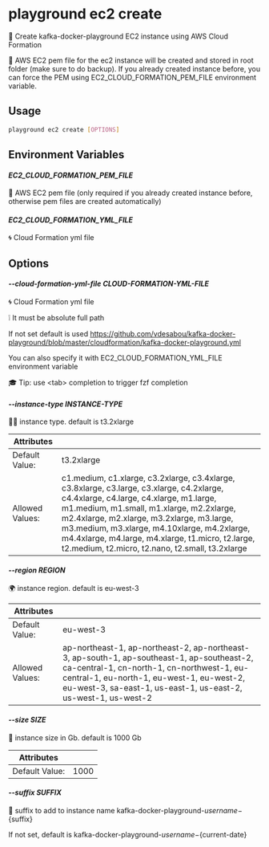 # playground ec2 create

👷 Create kafka-docker-playground EC2 instance using AWS Cloud Formation  
  
🔐 AWS EC2 pem file for the ec2 instance will be created and stored in root folder (make sure to do backup). If you already created instance before, you can force the PEM using EC2_CLOUD_FORMATION_PEM_FILE environment variable.

## Usage

```bash
playground ec2 create [OPTIONS]
```

## Environment Variables

#### *EC2_CLOUD_FORMATION_PEM_FILE*

🔐 AWS EC2 pem file (only required if you already created instance before, otherwise pem files are created automatically)

#### *EC2_CLOUD_FORMATION_YML_FILE*

🌀 Cloud Formation yml file

## Options

#### *--cloud-formation-yml-file CLOUD-FORMATION-YML-FILE*

🌀 Cloud Formation yml file  
  
❕ It must be absolute full path  
  
If not set default is used https://github.com/vdesabou/kafka-docker-playground/blob/master/cloudformation/kafka-docker-playground.yml  
  
You can also specify it with EC2_CLOUD_FORMATION_YML_FILE environment variable  
  
🎓 Tip: use \<tab\> completion to trigger fzf completion

#### *--instance-type INSTANCE-TYPE*

🧑‍💻 instance type. default is t3.2xlarge

| Attributes      | &nbsp;
|-----------------|-------------
| Default Value:  | t3.2xlarge
| Allowed Values: | c1.medium, c1.xlarge, c3.2xlarge, c3.4xlarge, c3.8xlarge, c3.large, c3.xlarge, c4.2xlarge, c4.4xlarge, c4.large, c4.xlarge, m1.large, m1.medium, m1.small, m1.xlarge, m2.2xlarge, m2.4xlarge, m2.xlarge, m3.2xlarge, m3.large, m3.medium, m3.xlarge, m4.10xlarge, m4.2xlarge, m4.4xlarge, m4.large, m4.xlarge, t1.micro, t2.large, t2.medium, t2.micro, t2.nano, t2.small, t3.2xlarge

#### *--region REGION*

🌍 instance region. default is eu-west-3

| Attributes      | &nbsp;
|-----------------|-------------
| Default Value:  | eu-west-3
| Allowed Values: | ap-northeast-1, ap-northeast-2, ap-northeast-3, ap-south-1, ap-southeast-1, ap-southeast-2, ca-central-1, cn-north-1, cn-northwest-1, eu-central-1, eu-north-1, eu-west-1, eu-west-2, eu-west-3, sa-east-1, us-east-1, us-east-2, us-west-1, us-west-2

#### *--size SIZE*

💾 instance size in Gb. default is 1000 Gb

| Attributes      | &nbsp;
|-----------------|-------------
| Default Value:  | 1000

#### *--suffix SUFFIX*

📮 suffix to add to instance name kafka-docker-playground-${username}-${suffix}   
  
If not set, default is kafka-docker-playground-${username}-${current-date}


